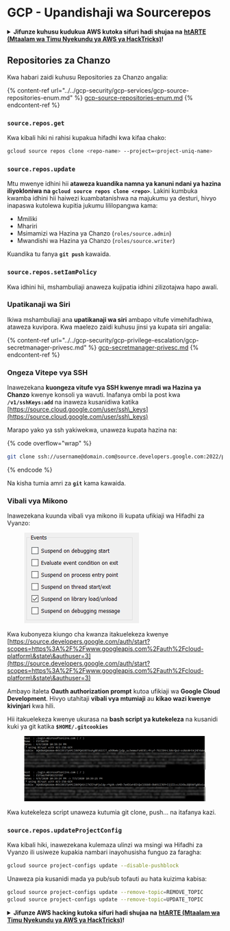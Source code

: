 # GCP - Upandishaji wa Sourcerepos

<details>

<summary><strong>Jifunze kuhusu kudukua AWS kutoka sifuri hadi shujaa na</strong> <a href="https://training.hacktricks.xyz/courses/arte"><strong>htARTE (Mtaalam wa Timu Nyekundu ya AWS ya HackTricks)</strong></a><strong>!</strong></summary>

Njia nyingine za kusaidia HackTricks:

* Ikiwa unataka kuona **kampuni yako ikionekana kwenye HackTricks** au **kupakua HackTricks kwa PDF** Angalia [**MIPANGO YA KUJIUNGA**](https://github.com/sponsors/carlospolop)!
* Pata [**bidhaa rasmi za PEASS & HackTricks**](https://peass.creator-spring.com)
* Gundua [**Familia ya PEASS**](https://opensea.io/collection/the-peass-family), mkusanyiko wetu wa [**NFTs**](https://opensea.io/collection/the-peass-family) ya kipekee
* **Jiunge na** 💬 [**Kikundi cha Discord**](https://discord.gg/hRep4RUj7f) au kikundi cha [**telegram**](https://t.me/peass) au **tufuate** kwenye **Twitter** 🐦 [**@hacktricks_live**](https://twitter.com/hacktricks_live)**.**
* **Shiriki mbinu zako za kudukua kwa kuwasilisha PRs kwa** [**HackTricks**](https://github.com/carlospolop/hacktricks) na [**HackTricks Cloud**](https://github.com/carlospolop/hacktricks-cloud) repos za github.

</details>

## Repositories za Chanzo

Kwa habari zaidi kuhusu Repositories za Chanzo angalia:

{% content-ref url="../../gcp-security/gcp-services/gcp-source-repositories-enum.md" %}
[gcp-source-repositories-enum.md](../../gcp-security/gcp-services/gcp-source-repositories-enum.md)
{% endcontent-ref %}

### `source.repos.get`

Kwa kibali hiki ni rahisi kupakua hifadhi kwa kifaa chako:
```bash
gcloud source repos clone <repo-name> --project=<project-uniq-name>
```
### `source.repos.update`

Mtu mwenye idhini hii **ataweza kuandika namna ya kanuni ndani ya hazina iliyokloniwa na `gcloud source repos clone <repo>`**. Lakini kumbuka kwamba idhini hii haiwezi kuambatanishwa na majukumu ya desturi, hivyo inapaswa kutolewa kupitia jukumu lililopangwa kama:

* Mmiliki
* Mhariri
* Msimamizi wa Hazina ya Chanzo (`roles/source.admin`)
* Mwandishi wa Hazina ya Chanzo (`roles/source.writer`)

Kuandika tu fanya **`git push`** kawaida.

### `source.repos.setIamPolicy`

Kwa idhini hii, mshambuliaji anaweza kujipatia idhini zilizotajwa hapo awali.

### Upatikanaji wa Siri

Ikiwa mshambuliaji ana **upatikanaji wa siri** ambapo vitufe vimehifadhiwa, ataweza kuvipora. Kwa maelezo zaidi kuhusu jinsi ya kupata siri angalia:

{% content-ref url="../../gcp-security/gcp-privilege-escalation/gcp-secretmanager-privesc.md" %}
[gcp-secretmanager-privesc.md](../../gcp-security/gcp-privilege-escalation/gcp-secretmanager-privesc.md)
{% endcontent-ref %}

### Ongeza Vitepe vya SSH

Inawezekana **kuongeza vitufe vya SSH kwenye mradi wa Hazina ya Chanzo** kwenye konsoli ya wavuti. Inafanya ombi la post kwa **`/v1/sshKeys:add`** na inaweza kusanidiwa katika [https://source.cloud.google.com/user/ssh\_keys](https://source.cloud.google.com/user/ssh\_keys)

Marapo yako ya ssh yakiwekwa, unaweza kupata hazina na:

{% code overflow="wrap" %}
```bash
git clone ssh://username@domain.com@source.developers.google.com:2022/p/<proj-name>/r/<repo-name>
```
{% endcode %}

Na kisha tumia amri za **`git`** kama kawaida.

### Vibali vya Mikono

Inawezekana kuunda vibali vya mikono ili kupata ufikiaji wa Hifadhi za Vyanzo:

<figure><img src="../../../.gitbook/assets/image (135).png" alt=""><figcaption></figcaption></figure>

Kwa kubonyeza kiungo cha kwanza itakuelekeza kwenye [https://source.developers.google.com/auth/start?scopes=https%3A%2F%2Fwww.googleapis.com%2Fauth%2Fcloud-platform\&state\&authuser=3](https://source.developers.google.com/auth/start?scopes=https%3A%2F%2Fwww.googleapis.com%2Fauth%2Fcloud-platform\&state\&authuser=3)

Ambayo italeta **Oauth authorization prompt** kutoa ufikiaji wa **Google Cloud Development**. Hivyo utahitaji **vibali vya mtumiaji** au **kikao wazi kwenye kivinjari** kwa hili.

Hii itakuelekeza kwenye ukurasa na **bash script ya kutekeleza** na kusanidi kuki ya git katika **`$HOME/.gitcookies`**

<figure><img src="../../../.gitbook/assets/image (134).png" alt=""><figcaption></figcaption></figure>

Kwa kutekeleza script unaweza kutumia git clone, push... na itafanya kazi.

### `source.repos.updateProjectConfig`

Kwa kibali hiki, inawezekana kulemaza ulinzi wa msingi wa Hifadhi za Vyanzo ili usiweze kupakia nambari inayohusisha funguo za faragha:
```bash
gcloud source project-configs update --disable-pushblock
```
Unaweza pia kusanidi mada ya pub/sub tofauti au hata kuizima kabisa:
```bash
gcloud source project-configs update --remove-topic=REMOVE_TOPIC
gcloud source project-configs update --remove-topic=UPDATE_TOPIC
```
<details>

<summary><strong>Jifunze AWS hacking kutoka sifuri hadi shujaa na</strong> <a href="https://training.hacktricks.xyz/courses/arte"><strong>htARTE (Mtaalam wa Timu Nyekundu ya AWS ya HackTricks)</strong></a><strong>!</strong></summary>

Njia nyingine za kusaidia HackTricks:

* Ikiwa unataka kuona **kampuni yako ikitangazwa kwenye HackTricks** au **kupakua HackTricks kwa PDF** Angalia [**MIPANGO YA KUJIUNGA**](https://github.com/sponsors/carlospolop)!
* Pata [**bidhaa rasmi za PEASS & HackTricks**](https://peass.creator-spring.com)
* Gundua [**Familia ya PEASS**](https://opensea.io/collection/the-peass-family), mkusanyiko wetu wa [**NFTs**](https://opensea.io/collection/the-peass-family) ya kipekee
* **Jiunge na** 💬 [**Kikundi cha Discord**](https://discord.gg/hRep4RUj7f) au kikundi cha [**telegram**](https://t.me/peass) au **tufuate** kwenye **Twitter** 🐦 [**@hacktricks_live**](https://twitter.com/hacktricks_live)**.**
* **Shiriki mbinu zako za kuhack kwa kuwasilisha PRs kwa** [**HackTricks**](https://github.com/carlospolop/hacktricks) na [**HackTricks Cloud**](https://github.com/carlospolop/hacktricks-cloud) repos za github.

</details>
